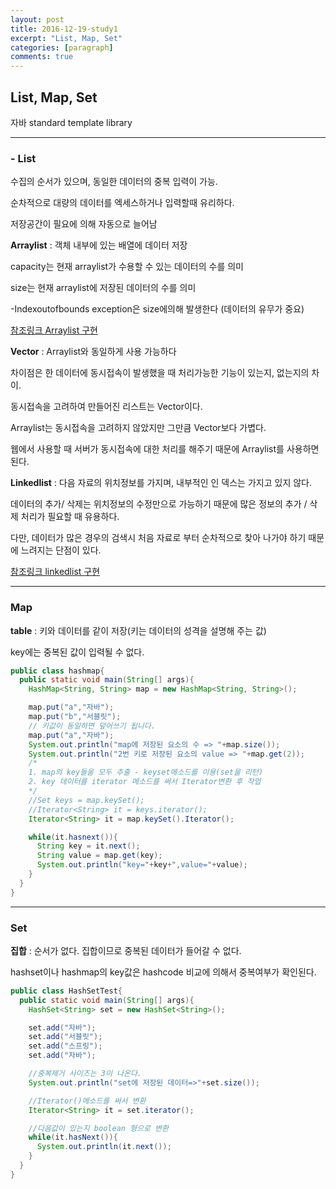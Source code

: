 ```yaml
---
layout: post
title: 2016-12-19-study1
excerpt: "List, Map, Set"
categories: [paragraph]
comments: true
---
```



##  List, Map, Set

자바 standard template library

---

### - List

수집의 순서가 있으며, 동일한 데이터의 중복 입력이 가능.

순차적으로 대량의 데이터를 엑세스하거나 입력할때 유리하다.

저장공간이 필요에 의해 자동으로 늘어남

__Arraylist__ : 객체 내부에 있는 배열에 데이터 저장

capacity는 현재 arraylist가 수용할 수 있는 데이터의 수를 의미

size는 현재 arraylist에 저장된 데이터의 수를 의미

-Indexoutofbounds exception은 size에의해 발생한다
(데이터의 유무가 중요)

[참조링크 Arraylist 구현](https://opentutorials.org/module/1335/8715)

__Vector__ : Arraylist와 동일하게 사용 가능하다

차이점은 한 데이터에 동시접속이 발생했을 때 처리가능한 기능이 있는지, 없는지의 차이.

동시접속을 고려하여 만들어진 리스트는 Vector이다.

Arraylist는 동시접속을 고려하지 않았지만 그만큼 Vector보다 가볍다.

웹에서 사용할 때 서버가 동시접속에 대한 처리를 해주기 때문에 Arraylist를 사용하면 된다.

__Linkedlist__ : 다음 자료의 위치정보를 가지며, 내부적인 인
덱스는 가지고 있지 않다.

데이터의 추가/ 삭제는 위치정보의 수정만으로 가능하기 때문에 많은 정보의 추가 / 삭제 처리가 필요할 때 유용하다.

다만, 데이터가 많은 경우의 검색시 처음 자료로 부터 순차적으로 찾아 나가야 하기 때문에 느려지는 단점이 있다.

[참조링크 linkedlist 구현](https://opentutorials.org/module/1335/8857)

---

### Map

__table__ : 키와 데이터를 같이 저장(키는 데이터의 성격을 설명해 주는 값)

key에는 중복된 값이 입력될 수 없다.

```java
public class hashmap{
  public static void main(String[] args){
    HashMap<String, String> map = new HashMap<String, String>();

    map.put("a","자바");
    map.put("b","서블릿");
    // 키값이 동일하면 덮어쓰기 됩니다.
    map.put("a","자바");
    System.out.println("map에 저장된 요소의 수 => "+map.size());
    System.out.println("2번 키로 저장된 요소의 value => "+map.get(2));
    /*
    1. map의 key들을 모두 추출 - keyset메소드를 이용(set을 리턴)
    2. key 데이터를 iterator 메소드를 써서 Iterator변환 후 작업
    */
    //Set keys = map.keySet();
    //Iterator<String> it = keys.iterator();
    Iterator<String> it = map.keySet().Iterator();

    while(it.hasnext()){
      String key = it.next();
      String value = map.get(key);
      System.out.println("key="+key+",value="+value);
    }
  }
}
```

---

### Set

__집합__ : 순서가 없다. 집합이므로 중복된 데이터가 들어갈 수 없다.

hashset이나 hashmap의 key값은 hashcode 비교에 의해서 중복여부가 확인된다.

```java
public class HashSetTest{
  public static void main(String[] args){
    HashSet<String> set = new HashSet<String>();

    set.add("자바");
    set.add("서블릿");
    set.add("스프링");
    set.add("자바");

    //중복제거 사이즈는 3이 나온다.
    System.out.println("set에 저장된 데이터=>"+set.size());

    //Iterator()메소드를 써서 변환
    Iterator<String> it = set.iterator();

    //다음값이 있는지 boolean 형으로 변환
    while(it.hasNext()){
      System.out.println(it.next());
    }
  }
}
```
